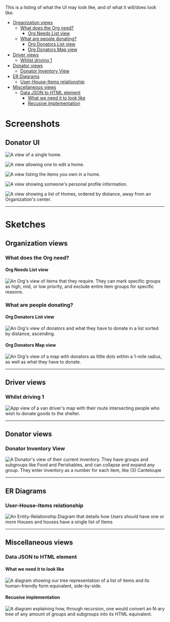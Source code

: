 This is a listing of what the UI may look like, and of what it will/does look like.

<!-- TOC depthFrom:1 depthTo:6 withLinks:1 updateOnSave:1 orderedList:0 -->

- [Organization views](#organization-views)
	- [What does the Org need?](#what-does-the-org-need)
		- [Org Needs List view](#org-needs-list-view)
	- [What are people donating?](#what-are-people-donating)
		- [Org Donators List view](#org-donators-list-view)
		- [Org Donators Map view](#org-donators-map-view)
- [Driver views](#driver-views)
	- [Whilst driving 1](#whilst-driving-1)
- [Donator views](#donator-views)
	- [Donator Inventory View](#donator-inventory-view)
- [ER Diagrams](#er-diagrams)
	- [User-House-Items relationship](#user-house-items-relationship)
- [Miscellaneous views](#miscellaneous-views)
	- [Data JSON to HTML element](#data-json-to-html-element)
		- [What we need it to look like](#what-we-need-it-to-look-like)
		- [Recusive implementation](#recusive-implementation)

<!-- /TOC -->

# Screenshots

## Donator UI

![A view of a single home.](homeview.PNG)

![A view allowing one to edit a home.](edithome.PNG)

![A view listing the items you own in a home.](itemsview.PNG)

![A view showing someone's personal profile information.](myprofile.PNG)

![A view showing a list of Homes, ordered by distance, away from an Organization's center.](homeslist.PNG)

--------------------------------------------------------------------------------

# Sketches

## Organization views

### What does the Org need?

#### Org Needs List view
![An Org's view of items that they require. They can mark specific groups as high, mid, or low priority, and exclude entire item groups for specific reasons.](org_needs_view.jpg)

### What are people donating?

#### Org Donators List view
![An Org's view of donators and what they have to donate in a list sorted by distance, ascending.](org_donators_list_view.jpg)

#### Org Donators Map view
![An Org's view of a map with donators as little dots within a 1-mile radius, as well as what they have to donate. ](org_donators_map_view.jpg)

--------------------------------------------------------------------------------
## Driver views

### Whilst driving 1
![App view of a van driver's map with their route intersecting people who wish to donate goods to the shelter.](driver_view_1.jpg)

--------------------------------------------------------------------------------
## Donator views

### Donator Inventory View
![A Donator's view of their current inventory. They have groups and subgroups like Food and Perishables, and can collapse and expand any group. They enter inventory as a number for each item, like `(3) Canteloupe`](donator_inventory_view.jpg)

--------------------------------------------------------------------------------
## ER Diagrams

### User-House-Items relationship  
![An Entity-Relationship Diagram that details how Users should have one or more Houses and houses have a single list of Items](erdiagram.PNG)

--------------------------------------------------------------------------------
## Miscellaneous views

### Data JSON to HTML element

#### What we need it to look like
![A diagram showing our tree representation of a list of items and its human-friendly form equivalent, side-by-side.](dict_to_html.jpg)

#### Recusive implementation
![A diagram explaining how, through recursion, one would convert an N-ary tree of any amount of groups and subgroups into its HTML equivalent.](dict_to_html_2.jpg)
